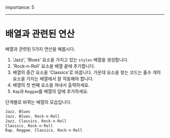 importance: 5

---

# 배열과 관련된 연산

배열과 관련된 5가지 연산을 해봅시다.

1. 'Jazz', 'Blues' 요소을 가지고 있는 `styles` 배열을 생성합니다.
2. 'Rock-n-Roll' 요소을 배열 끝에 추가합니다.
3. 배열의 중간 요소을 'Classics'로 바꿉니다. 가운데 요소을 찾는 코드는 홀수 개의 요소을 가지는 배열에서 잘 작동해야 합니다.
4. 배열의 첫 번째 요소을 꺼내서 출력하세요.
5. `Rap`과 `Reggae`를 배열의 앞에 추가하세요.

단계별로 바뀌는 배열의 모습입니다.

```js no-beautify
Jazz, Blues
Jazz, Blues, Rock-n-Roll
Jazz, Classics, Rock-n-Roll
Classics, Rock-n-Roll
Rap, Reggae, Classics, Rock-n-Roll
```

